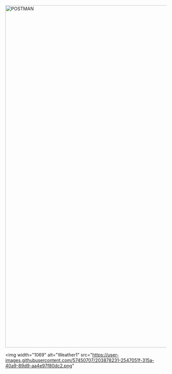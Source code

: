 <img width="1069" alt="POSTMAN" src="https://user-images.githubusercontent.com/57450707/203878150-3752d6ba-a413-48cb-b85b-b7a1826b8923.png">

<img width="1069" alt="Weather1" src="https://user-images.githubusercontent.com/57450707/203878231-2547051f-315a-40a9-89d9-aa4e97f80dc2.png"
